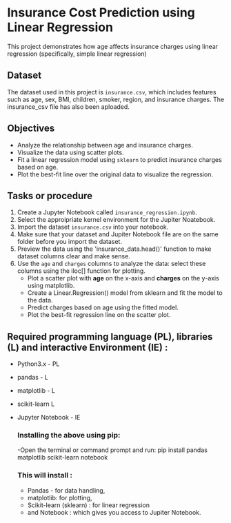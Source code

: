 # Insurance Cost Prediction using Linear Regression

This project demonstrates how age affects insurance charges using linear regression (specifically, simple linear regression) 

## Dataset

The dataset used in this project is `insurance.csv`, which includes features such as age, sex, BMI, children, smoker, region, and insurance charges.
The insurance_csv file has also been aploaded. 

## Objectives

- Analyze the relationship between age and insurance charges.
- Visualize the data using scatter plots.
- Fit a linear regression model using `sklearn` to predict insurance charges based on age.
- Plot the best-fit line over the original data to visualize the regression.

## Tasks or procedure

1. Create a Jupyter Notebook called `insurance_regression.ipynb`.
2. Select the approipriate kernel environment for the Jupiter Noatebook.
3. Import the dataset `insurance.csv` into your notebook.
4. Make sure that your dataset and Jupiter Notebook file are on the same folder before you import the dataset.
5. Preview the data using the 'insurance_data.head()' function to make dataset columns clear and make sense.
6. Use the `age` and `charges` columns to analyze the data: select these columns using the iloc[] function for plotting.
   - Plot a scatter plot with **age** on the x-axis and **charges** on the y-axis using matplotlib.
   - Create a Linear.Regression() model from sklearn and fit the model to the  data.
   - Predict charges based on age using the fitted model.
   - Plot the best-fit regression line on the scatter plot.

## Required programming language (PL), libraries (L) and interactive Environment (IE) :

- Python3.x - PL
- pandas - L
- matplotlib - L
- scikit-learn L
- Jupyter Notebook - IE

  ### Installing the above using pip:
  -Open the terminal or command prompt and run:
  pip install pandas matplotlib scikit-learn notebook

  ### This will install :
  - Pandas - for data handling,
  - matplotlib: for plotting,
  - Scikit-learn (sklearn) : for linear regression
  - and Notebook : which gives you access to Jupiter Notebook.
  


